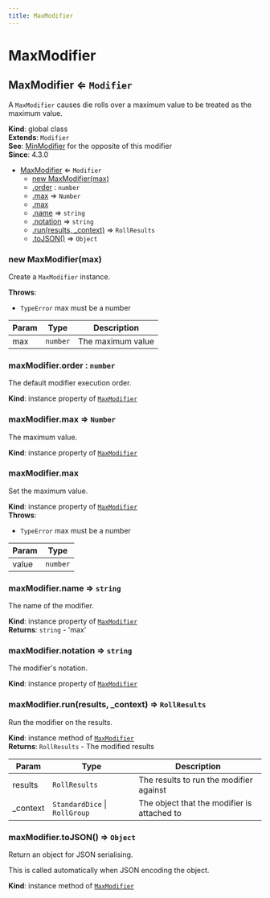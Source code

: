 ```yaml
---
title: MaxModifier
---
```


# MaxModifier

<a name="MaxModifier"></a>

## MaxModifier ⇐ <code>Modifier</code>
A `MaxModifier` causes die rolls over a maximum value to be treated as the maximum value.

**Kind**: global class  
**Extends**: <code>Modifier</code>  
**See**: [MinModifier](MinModifier) for the opposite of this modifier  
**Since**: 4.3.0  

* [MaxModifier](#MaxModifier) ⇐ <code>Modifier</code>
    * [new MaxModifier(max)](#new_MaxModifier_new)
    * [.order](#MaxModifier+order) : <code>number</code>
    * [.max](#MaxModifier+max) ⇒ <code>Number</code>
    * [.max](#MaxModifier+max)
    * [.name](#MaxModifier+name) ⇒ <code>string</code>
    * [.notation](#MaxModifier+notation) ⇒ <code>string</code>
    * [.run(results, _context)](#MaxModifier+run) ⇒ <code>RollResults</code>
    * [.toJSON()](#MaxModifier+toJSON) ⇒ <code>Object</code>

<a name="new_MaxModifier_new"></a>

### new MaxModifier(max)
Create a `MaxModifier` instance.

**Throws**:

- <code>TypeError</code> max must be a number


| Param | Type | Description |
| --- | --- | --- |
| max | <code>number</code> | The maximum value |

<a name="MaxModifier+order"></a>

### maxModifier.order : <code>number</code>
The default modifier execution order.

**Kind**: instance property of [<code>MaxModifier</code>](#MaxModifier)  
<a name="MaxModifier+max"></a>

### maxModifier.max ⇒ <code>Number</code>
The maximum value.

**Kind**: instance property of [<code>MaxModifier</code>](#MaxModifier)  
<a name="MaxModifier+max"></a>

### maxModifier.max
Set the maximum value.

**Kind**: instance property of [<code>MaxModifier</code>](#MaxModifier)  
**Throws**:

- <code>TypeError</code> max must be a number


| Param | Type |
| --- | --- |
| value | <code>number</code> | 

<a name="MaxModifier+name"></a>

### maxModifier.name ⇒ <code>string</code>
The name of the modifier.

**Kind**: instance property of [<code>MaxModifier</code>](#MaxModifier)  
**Returns**: <code>string</code> - 'max'  
<a name="MaxModifier+notation"></a>

### maxModifier.notation ⇒ <code>string</code>
The modifier's notation.

**Kind**: instance property of [<code>MaxModifier</code>](#MaxModifier)  
<a name="MaxModifier+run"></a>

### maxModifier.run(results, _context) ⇒ <code>RollResults</code>
Run the modifier on the results.

**Kind**: instance method of [<code>MaxModifier</code>](#MaxModifier)  
**Returns**: <code>RollResults</code> - The modified results  

| Param | Type | Description |
| --- | --- | --- |
| results | <code>RollResults</code> | The results to run the modifier against |
| _context | <code>StandardDice</code> \| <code>RollGroup</code> | The object that the modifier is attached to |

<a name="MaxModifier+toJSON"></a>

### maxModifier.toJSON() ⇒ <code>Object</code>
Return an object for JSON serialising.

This is called automatically when JSON encoding the object.

**Kind**: instance method of [<code>MaxModifier</code>](#MaxModifier)  
